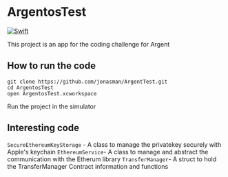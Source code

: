 # ArgentosTest
[![Swift](https://img.shields.io/badge/Swift-5.1-orange.svg?style=flat)](https://swift.org)

This project is an app for the coding challenge for Argent

##  How to run the code
```
git clone https://github.com/jonasman/ArgentTest.git
cd ArgentosTest
open ArgentosTest.xcworkspace
```
Run the project in the simulator

##  Interesting code

`SecureEthereumKeyStorage` -  A class to manage the privatekey securely with Apple's keychain
`EthereumService`- A class to manage and abstract the communication with the Etherum library
`TransferManager`- A struct to hold the TransferManager Contract information and functions
